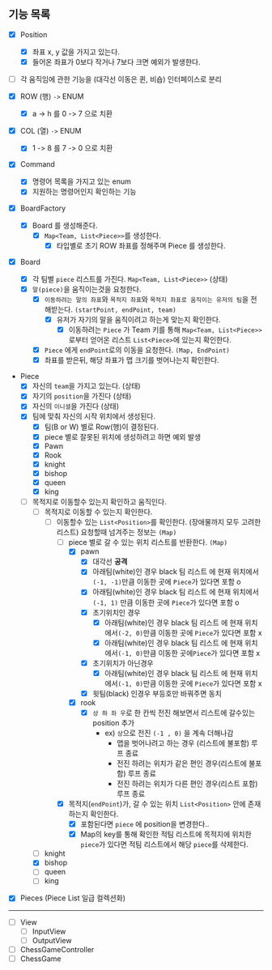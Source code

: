 ## 기능 목록

- [x] Position
  - [x] 좌표 x, y 값을 가지고 있는다.
  - [x] 들어온 좌표가 0보다 작거나 7보다 크면 예외가 발생한다.

- [ ] 각 움직임에 관한 기능을 (대각선 이동은 퀸, 비숍) 인터페이스로 분리

- [x] ROW (행) `->` ENUM
  - [x] a -> h 를 0 -> 7 으로 치환

- [x] COL (열) `->` ENUM
  - [x] 1 -> 8 를 7 -> 0 으로 치환
  
- [x] Command
  - [x] 명령어 목록을 가지고 있는 enum
  - [x] 지원하는 명령어인지 확인하는 기능
  
- [x] BoardFactory
  - [x] Board 를 생성해준다.
    - [x] `Map<Team, List<Piece>>`를 생성한다.
      - [x] 타입별로 초기 ROW 좌표를 정해주며 Piece 를 생성한다.

- [x] Board
  - [x] 각 팀별 `piece` 리스트를 가진다. `Map<Team, List<Piece>>`  (상태)
  - [x] `말(piece)`을 움직이는것을 요청한다.
    - [x] `이동하려는 말의 좌표`와 `목적지 좌표`와 `목적지 좌표로 움직이는 유저의 팀`을 전해받는다. `(startPoint, endPoint, team)`
      - [x] 유저가 자기의 말을 움직이려고 하는게 맞는지 확인한다.
        - [x] 이동하려는 `Piece` 가 Team 키를 통해 `Map<Team, List<Piece>>` 로부터 얻어온 리스트 `List<Piece>`에 있는지 확인한다. 
    - [x] `Piece` 에게 `endPoint`로의 이동을 요청한다. `(Map, EndPoint) `
    - [x] 좌표를 받은뒤, 해당 좌표가 맵 크기를 벗어나는지 확인한다.

- Piece
  - [x] 자신의 `team`을 가지고 있는다. (상태)
  - [x] 자기의 `position`을 가진다 (상태)
  - [x] 자신의 `이니셜`을 가진다 (상태)
  - [x] 팀에 맞춰 자신의 시작 위치에서 생성된다.
    - [x] 팀(B or W) 별로 Row(행)이 결정된다.
    - [x] piece 별로 잘못된 위치에 생성하려고 하면 예외 발생
    - [x] Pawn
    - [x] Rook
    - [x] knight
    - [x] bishop
    - [x] queen
    - [x] king
  - [ ] 목적지로 이동할수 있는지 확인하고 움직인다.
    - [ ] 목적지로 이동할 수 있는지 확인한다.
      - [ ] 이동할수 있는 `List<Position>`를 확인한다. (장애물까지 모두 고려한 리스트) 요청할때 넘겨주는 정보는 `(Map)`
        - [ ] piece 별로 갈 수 있는 위치 리스트를 반환한다. `(Map)`
          - [x] pawn
            - [x] 대각선 **공격**
            - [x] 아래팀(white)인 경우 black 팀 리스트 에 현재 위치에서 `(-1, -1)`만큼 이동한 곳에 `Piece`가 있다면 포함 o
            - [x] 아래팀(white)인 경우 black 팀 리스트 에 현재 위치에서`(-1, 1)` 만큼 이동한 곳에 `Piece`가 있다면 포함 o
            - [x] 초기위치인 경우
              - [x] 아래팀(white)인 경우 black 팀 리스트 에 현재 위치에서`(-2, 0)`만큼 이동한 곳에 `Piece`가 있다면 포함 x
              - [x] 아래팀(white)인 경우 black 팀 리스트 에 현재 위치에서`(-1, 0)`만큼 이동한 곳에`Piece`가 있다면 포함 x
            - [x] 초기위치가 아닌경우
              - [x] 아래팀(white)인 경우 black 팀 리스트 에 현재 위치에서`(-1, 0)`만큼 이동한 곳에 `Piece`가 있다면 포함 x
            - [x] 윗팀(black) 인경우 부등호만 바꿔주면 동치

          - [x] rook
            - [x] `상 하 좌 우`로 한 칸씩 전진 해보면서 리스트에 갈수있는 position 추가
              - ex) `상`으로 전진 `(-1 , 0)` 을 계속 더해나감
                - 맵을 벗어나려고 하는 경우 (리스트에 불포함) 루프 종료
                - 전진 하려는 위치가 같은 편인 경우(리스트에 불포함) 루프 종료
                - 전진 하려는 위치가 다른 편인 경우(리스트 포함) 루프 종료
          
        - [x] 목적지(`endPoint`)가, 갈 수 있는 위치 `List<Position>` 안에 존재하는지 확인한다.
          - [x] 포함된다면 `piece` 에 position을 변경한다..
          - [x] Map의 key를 통해 확인한 적팀 리스트에 목적지에 위치한 `piece`가 있다면 적팀 리스트에서 해당 `piece`를 삭제한다.

    - [ ] knight
    - [x] bishop
    - [ ] queen
    - [ ] king
  
- [x] Pieces (Piece List 일급 컬렉션화)

---

- [ ] View
  - [ ] InputView
  - [ ] OutputView
  
- [ ] ChessGameController
- [ ] ChessGame
